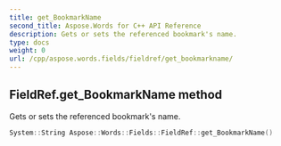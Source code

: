 ```yaml
---
title: get_BookmarkName
second_title: Aspose.Words for C++ API Reference
description: Gets or sets the referenced bookmark's name. 
type: docs
weight: 0
url: /cpp/aspose.words.fields/fieldref/get_bookmarkname/
---
```

## FieldRef.get_BookmarkName method


Gets or sets the referenced bookmark's name.

```cpp
System::String Aspose::Words::Fields::FieldRef::get_BookmarkName()
```

